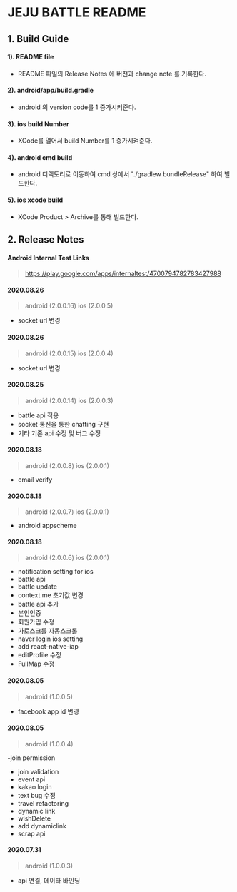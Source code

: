 # JEJU BATTLE README

## 1. Build Guide

#### 1). README file
  - README 파일의 Release Notes 에 버전과 change note 를 기록한다.
#### 2). android/app/build.gradle
  - android 의 version code를 1 증가시켜준다.
#### 3). ios build Number
  - XCode를 열어서 build Number를 1 증가시켜준다.
#### 4). android cmd build
  - android 디렉토리로 이동하여 cmd 상에서 "./gradlew bundleRelease" 하여 빌드한다.
#### 5). ios xcode build
  - XCode Product > Archive를 통해 빌드한다.


## 2. Release Notes

####  Android Internal Test Links
  > https://play.google.com/apps/internaltest/4700794782783427988

####  2020.08.26
  > android (2.0.0.16)
  > ios (2.0.0.5)

  - socket url 변경


####  2020.08.26
  > android (2.0.0.15)
  > ios (2.0.0.4)

  - socket url 변경

####  2020.08.25
  > android (2.0.0.14)
  > ios (2.0.0.3)

  - battle api 적용
  - socket 통신을 통한 chatting 구현
  - 기타 기존 api 수정 및 버그 수정

####  2020.08.18
  > android (2.0.0.8)
  > ios (2.0.0.1)

  - email verify

####  2020.08.18
  > android (2.0.0.7)
  > ios (2.0.0.1)

  - android appscheme

####  2020.08.18
  > android (2.0.0.6)
  > ios (2.0.0.1)

  - notification setting for ios
  - battle api
  - battle update
  - context me 초기값 변경
  - battle api 추가
  - 본인인증
  - 회원가입 수정
  - 가로스크롤 자동스크롤
  - naver login ios setting
  - add react-native-iap
  - editProfile 수정
  - FullMap 수정


####  2020.08.05
  > android (1.0.0.5)

  - facebook app id 변경

####  2020.08.05
  > android (1.0.0.4)

  -join permission
  - join validation
  - event api
  - kakao login
  - text bug 수정
  - travel refactoring
  - dynamic link
  - wishDelete
  - add dynamiclink
- scrap api

####  2020.07.31
  > android (1.0.0.3)

  - api 연결, 데이타 바인딩